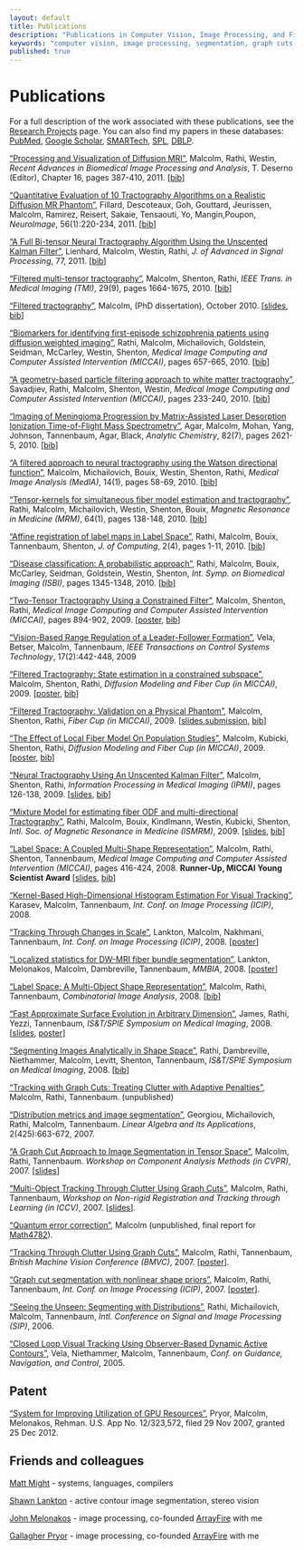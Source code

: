 ```yaml
---
layout: default
title: Publications
description: "Publications in Computer Vision, Image Processing, and Filtered Tractography"
keywords: "computer vision, image processing, segmentation, graph cuts, graphcut, level sets, active contours, tracking, matlab, shape, tractography, unscented Kalman filter, UKF, Kalman filtering"
published: true
---
```


# Publications

For a full description of the work associated with these publications, see the
<a href="research.html">Research Projects</a> page.  You can also find my
papers in these databases: <a href="http://www.ncbi.nlm.nih.gov/sites/myncbi/collections/public/1VYfBjawaNhBRUklvdY39vWQo">PubMed</a>,
<a href="http://scholar.google.com/citations?user=k8pxfGQAAAAJ">Google Scholar</a>,
<a href="http://smartech.gatech.edu/browse?type=author&value=Malcolm,%20James%20G.">SMARTech</a>,
<a href="http://www.spl.harvard.edu/publications/pages/display/?authorfirst=James&authorlast=Malcolm">SPL</a>,
<a href="http://www.informatik.uni-trier.de/~ley/db/indices/a-tree/m/Malcolm:James_G=.html">DBLP</a>.

<a href="malcolm2011pv.pdf">&#8220;Processing and
 Visualization of Diffusion MRI&#8221;</a>, Malcolm, Rathi, Westin, <i>Recent
 Advances in Biomedical Image Processing and Analysis</i>, T. Deserno
 (Editor), Chapter 16, pages 387-410, 2011. [<a
 href="javascript:toggle('malcolm2011pv')">bib</a>]

<div style="display:none" id="malcolm2011pv"><pre>
@incollection{malcolm2011pv,
  author = "J. G. Malcolm and Y. Rathi and C.-F. Westin",
  title = "Processing and Visualization of Diffusion {MRI}",
  booktitle = "Recent Advances in Biomedical Image Processing and Analysis",
  editor = "T. Deserno",
  publisher = "Springer",
  chapter = 16,
  pages = "387--410",
  year = 2011,
  isbn = "978-3-642-15815-5"
}
</pre></div>

<a href="http://hal.inria.fr/inria-00559191/PDF/nifibercup_final.pdf">&#8220;Quantitative
 Evaluation of 10 Tractography Algorithms on a Realistic Diffusion MR
 Phantom&#8221;</a>, Fillard, Descoteaux, Goh, Gouttard, Jeurissen, Malcolm,
 Ramirez, Reisert, Sakaie, Tensaouti, Yo, Mangin,Poupon, <i>NeuroImage</i>,
 56(1):220-234,
 2011. [<a href="javascript:toggle('fillard2011fc')">bib</a>]

<div style="display:none" id="fillard2011fc">
<pre>@article{fillard2011fc,
  title = "Quantitative Evaluation of 10 Tractography Algorithms on a Realistic Diffusion {MR} Phantom",
  author = "P. Fillard and M. Descoteaux and A. Goh and S. Gouttard and B. Jeurissen and J. Malcolm and A. Ramirez and M. Reisert and K Sakaie and F. Tensaouti and T. Yo and J.-F. Mangin and C. Poupon",
  journal = "NeuroImage",
  volume = 56,
  number = 1,
  pages = "220--234",
  year = 2011
}
</pre></div>


<a href="others/lienhard2011bitensor.pdf">&#8220;A Full Bi-tensor Neural Tractography Algorithm Using the Unscented Kalman Filter&#8221;</a>, Lienhard, Malcolm, Westin, Rathi, <i>J. of Advanced in Signal Processing</i>,
 77,
 2011. [<a href="javascript:toggle('lienhard2011bitensor')">bib</a>]

<div style="display:none" id="lienhard2011bitensor">
<pre>@article{lienhard2011bitensor,
  title = "A Full Bi-tensor Neural Tractography Algorithm Using the Unscented {Kalman} Filter",
  author = "S. Lienhard and J. Malcolm and C.-F. Westin and Y. Rathi",
  journal = ASP,
  year = 2011,
  volume = 77,
  doi = {10.1186/1687-6180-2011-77}
}
</pre></div>


<a href="malcolm2010tmi.pdf">&#8220;Filtered multi-tensor tractography&#8221;</a>, Malcolm,
Shenton, Rathi, <i>IEEE Trans. in Medical Imaging (TMI)</i>, 29(9), pages 1664-1675, 2010. [<a
 href="javascript:toggle('malcolm2010tmi')">bib</a>]

<div style="display:none" id="malcolm2010tmi"><pre>
@article{malcolm2010tmi,
  author = "J. G. Malcolm and M. E. Shenton and Y. Rathi",
  title = "Filtered multi-tensor tractography",
  journal = "IEEE Trans. on Medical Imaging",
  volume = 29,
  issue = 9,
  pages = {1664-1675},
  year = 2010,
  doi = {10.1109/TMI.2010.2048121}
}
</pre></div>

<a href="malcolm2010diss.pdf">&#8220;Filtered tractography&#8221;</a>, Malcolm, (PhD dissertation), October 2010. [<a href="malcolm2010diss_slides.pdf">slides</a>, <a
 href="javascript:toggle('malcolm2010diss')">bib</a>]

<div style="display:none" id="malcolm2010diss">
<pre>@phdthesis{malcolm2010diss,
  author = "J. G. Malcolm",
  title = "Filtered tractography",
  school = "Georgia Institute of Technology",
  address = "Atlanta, GA",
  month = October,
  year = 2010,
}
</pre></div>

<a href="others/rathi2010miccai.pdf">&#8220;Biomarkers for
 identifying first-episode schizophrenia patients using diffusion weighted
 imaging&#8221;</a>, Rathi, Malcolm, Michailovich, Goldstein, Seidman,
 McCarley, Westin, Shenton, <i>Medical Image Computing and Computer Assisted
 Intervention (MICCAI)</i>, pages 657-665, 2010. [<a
  href="javascript:toggle('rathi2010miccai')">bib</a>]

<div style="display:none" id="rathi2010miccai"><pre>
@conference{rathi2010miccai,
  title = "Biomarkers for identifying first-episode schizophrenia patients using diffusion weighted imaging",
  author = "Y. Rathi and J. Malcolm and O. Michailovich and J. Goldstein and L. Seidman and R. W. McCarley and C.-F. Westin and M. E. Shenton",
  booktitle = "Medical Image Computing and Computer Assisted Intervention ({MICCAI})",
  volume = 6361,
  pages = "657--665",
  year = 2010
}
</pre></div>

<a href="others/savadjiev2010miccai.pdf">&#8220;A
 geometry-based particle filtering approach to white matter
 tractography&#8221;</a>, Savadjiev, Rathi, Malcolm, Shenton, Westin,
 <i>Medical Image Computing and Computer Assisted Intervention (MICCAI)</i>,
 pages 233-240, 2010. [<a
  href="javascript:toggle('savadjiev2010miccai')">bib</a>]

<div style="display:none" id="savadjiev2010miccai"><pre>
@conference{savadjiev2010miccai,
  title = "A geometry-based particle filtering approach to white matter tractography",
  author = "P. Savadjiev and Y. Rathi and J. G. Malcolm and M. E. Shenton and C.-F. Westin",
  booktitle = "Medical Image Computing and Computer Assisted Intervention ({MICCAI})",
  volume = 6362,
  pages = "233-240",
  year = 2010
}
</pre></div>

<a href="others/agar2010ac.pdf">&#8220;Imaging of Meningioma
 Progression by Matrix-Assisted Laser Desorption Ionization Time-of-Flight
 Mass Spectrometry&#8221;</a>, Agar, Malcolm, Mohan, Yang, Johnson,
 Tannenbaum, Agar, Black, <i>Analytic Chemistry</i>, 82(7), pages 2621-5, 2010. [<a
 href="javascript:toggle('agar2010ac')">bib</a>]

<div style="display:none" id="agar2010ac"><pre>
@article{agar2010ac,
  author = "N. Y. R. Agar and J. G. Malcolm and V. Mohan and H. W. Yang and M. D. Johnson and A. Tannenbaum and J. N. Agar and P. M. Black",
  title = "Imaging of Meningioma Progression by Matrix-Assisted Laser Desorption Ionization Time-of-Flight Mass Spectrometry",
  journal = "Analytic Chemistry",
  year = 2010,
  month = "Apr",
  volume = 82,
  number = 7,
  pages = "2621-5",
  doi = "10.1021/ac100113w",
  pubmed = 20196536,
}
</pre></div>

<a href="malcolm_watson.pdf">&#8220;A filtered approach to
neural tractography using the Watson directional function&#8221;</a>, Malcolm,
Michailovich, Bouix, Westin, Shenton, Rathi, <i>Medical Image Analysis
(MedIA)</i>, 14(1), pages 58-69, 2010. [<a
 href="javascript:toggle('malcolm_watson')">bib</a>]

<div style="display:none" id="malcolm_watson"><pre>
@article{Malcolm2010watson,
  author = "J. G. Malcolm and O. Michailovich and S. Bouix and C.-F. Westin and M. E. Shenton and Y. Rathi",
  title = "A filtered approach to neural tractography using the {Watson} directional function",
  journal = "Medical Image Analysis",
  volume = 14,
  issue = 1,
  year = 2010,
  pages = "58--69"
}
</pre></div>

<a href="others/rathi2010mrm.pdf">&#8220;Tensor-kernels for
simultaneous fiber model estimation and tractography&#8221;</a>, Rathi,
Malcolm, Michailovich, Westin, Shenton, Bouix, <i>Magnetic Resonance in
Medicine (MRM)</i>, 64(1), pages 138-148, 2010. [<a
 href="javascript:toggle('rathi2010mrm')">bib</a>]

<div style="display:none" id="rathi2010mrm"><pre>
@article{rathi2010mrm,
  author = "Y. Rathi and J. G. Malcolm and O. Michailovich and C.-F. Westin and M. E. Shenton and S. Bouix",
  title = "Tensor-kernels for simultaneous fiber model estimation and tractography",
  journal = "Magnetic Resonance in Medicine",
  volume = 64,
  number = 1,
  pages = "138--148",
  pubmed = 20572129,
  year = 2010,
  doi = {10.1002/mrm.22292},
}
</pre></div>

<a href="others/rathi_affine.pdf">&#8220;Affine
registration of label maps in Label Space&#8221;</a>, Rathi, Malcolm, Bouix,
Tannenbaum, Shenton, <i>J. of Computing</i>, 2(4), pages 1-11, 2010. [<a
 href="javascript:toggle('rathi_affine')">bib</a>]

<div style="display:none" id="rathi_affine"><pre>
@article{Rathi2010affine,
  title = {Affine registration of label maps in {Label Space}},
  author = {Y. Rathi and J. Malcolm and S. Bouix and A. Tannenbaum and M. E. Shenton},
  journal = {J. of Computing},
  volume = 2,
  number = 4,
  pages = "1--11",
  year = 2010
}
</pre></div>

<a href="others/rathi2010isbi.pdf">&#8220;Disease classification: A probabilistic approach&#8221;</a>, Rathi, Malcolm, Bouix, McCarley, Seidman, Goldstein, Westin, Shenton,
 <i>Int. Symp. on Biomedical Imaging (ISBI)</i>,
 pages 1345-1348, 2010. [<a
  href="javascript:toggle('rathi2010isbi')">bib</a>]

<div style="display:none" id="rathi2010isbi"><pre>
@conference{rathi2010isbi,
  author = {Y. Rathi and J. G. Malcolm and S. Bouix and R. W. McCarley and L. J. Seidman and J. M. Goldstein and C.-F. Westin and M. Shenton},
  title = {Disease classification: A probabilistic approach},
  booktitle = "Int. Symp. on Biomedical Imaging (ISBI)",
  year = 2010,
  pages = {1345-1348}
}
</pre></div>



<a href="malcolm_cukf.pdf">&#8220;Two-Tensor Tractography
Using a Constrained Filter&#8221;</a>, Malcolm, Shenton, Rathi, <i>Medical
Image Computing and Computer Assisted Intervention (MICCAI)</i>, pages
894-902, 2009. [<a href="malcolm_cukf_poster.pdf">poster</a>, <a
 href="javascript:toggle('malcolm_cukf')">bib</a>]

<div style="display:none" id="malcolm_cukf"><pre>
@conference{Malcolm2009miccai,
  author = "J. G. Malcolm and M. E. Shenton and Y. Rathi",
  title = "Two-Tensor Tractography Using a Constrained Filter",
  booktitle = "Medical Image Computing and Computer Assisted Intervention ({MICCAI})",
  pages = "894--902",
  year = 2009
}
</pre></div>

<a href="others/vela_range.pdf">&#8220;Vision-Based Range Regulation
of a Leader-Follower Formation&#8221;</a>, Vela, Betser, Malcolm, Tannenbaum, <i>IEEE
Transactions on Control Systems Technology</i>, 17(2):442-448, 2009

<a href="malcolm_cukf_ext.pdf">&#8220;Filtered
Tractography: State estimation in a constrained subspace&#8221;</a>, Malcolm,
Shenton, Rathi, <i>Diffusion Modeling and Fiber Cup (in MICCAI)</i>, 2009. [<a
 href="malcolm_cukf_ext_poster.pdf">poster</a>, <a
 href="javascript:toggle('malcolm_cukf_ext')">bib</a>]

<div style="display:none" id="malcolm_cukf_ext"><pre>
@conference{Malcolm2009dmfc,
  author = "J. G. Malcolm and M. E. Shenton and Y. Rathi",
  title = "Filtered Tractography: State estimation in a constrained subspace",
  booktitle = "Diffusion Modeling and Fiber Cup (in {MICCAI})",
  pages = "122-133",
  year = 2009
}
</pre></div>

<a href="malcolm_fc.pdf">&#8220;Filtered Tractography:
Validation on a Physical Phantom&#8221;</a>, Malcolm, Shenton, Rathi, <i>Fiber
Cup (in MICCAI)</i>, 2009. [<a href="malcolm_fc_slides.pdf">slides</a>,<a
 href="malcolm_fc.zip">submission</a>, <a
 href="javascript:toggle('malcolm_fc')">bib</a>]

<div style="display:none" id="malcolm_fc"><pre>
@conference{Malcolm2009fc,
  author = "J. G. Malcolm and M. E. Shenton and Y. Rathi",
  title = "Filtered Tractography: Validation on a Physical Phantom",
  booktitle = "Fiber Cup (in {MICCAI})",
  pages = "220-223",
  year = 2009
}
</pre></div>

<a href="malcolm_study.pdf">&#8220;The Effect of Local
Fiber Model On Population Studies&#8221;</a>, Malcolm, Kubicki, Shenton,
Rathi, <i>Diffusion Modeling and Fiber Cup (in MICCAI)</i>, 2009. [<a
 href="malcolm_study_poster.pdf">poster</a>, <a
 href="javascript:toggle('malcolm_study')">bib</a>]

<div style="display:none" id="malcolm_study"><pre>
@conference{Malcolm2009study,
  author = "J. G. Malcolm and M. Kubicki and M. E. Shenton and Y. Rathi",
  title = "The Effect of Local Fiber Model On Population Studies",
  booktitle = "Diffusion Modeling and Fiber Cup (in {MICCAI})",
  pages = "33-40",
  year = 2009
}
</pre></div>

<a href="malcolm_2t.pdf">&#8220;Neural Tractography Using An Unscented
Kalman Filter&#8221;</a>, Malcolm, Shenton, Rathi, <i>Information Processing in Medical
Imaging (IPMI)</i>, pages 126-138, 2009. [<a
 href="malcolm_2t_slides.pdf">slides</a>, <a
 href="javascript:toggle('malcolm_2t')">bib</a>]

<div style="display:none" id="malcolm_2t"><pre>
@conference{Malcolm2009ipmi,
  author = {J. G. Malcolm and M. E. Shenton and Y. Rathi},
  title = {Neural Tractography using an unscented {Kalman} filter},
  booktitle = {Information Processing in Medical Imaging (IPMI)},
  pages = {126--138},
  year = 2009
}
</pre></div>

<a href="others/rathi_watson.pdf">&#8220;Mixture Model for estimating fiber
ODF and multi-directional Tractography&#8221;</a>, Rathi, Malcolm, Bouix, Kindlmann,
Westin, Kubicki, Shenton, <i>Intl. Soc. of Magnetic Resonance in Medicine (ISMRM)</i>,
2009. [<a href="others/rathi_watson_slides.pdf">slides</a>, <a
 href="javascript:toggle('rathi_watson')">bib</a>]

<div style="display:none" id="rathi_watson"><pre> @conference{Rathi2009ismrm,
  author = {Y. Rathi and J. Malcolm and S. Bouix and C-F. Westin and
            M. Kubicki and M.E. Shenton},
  title = {Mixture Model for estimating fiber {ODF} and multi-directional Tractography},
  booktitle = {Int. Symp. on Magnetic Resonance in Medicine (ISMRM)},
  pages = 3548,
  year = 2009
}
</pre></div>





<a href="malcolm_lss.pdf">&#8220;Label Space: A Coupled
Multi-Shape Representation&#8221;</a>, Malcolm, Rathi, Shenton, Tannenbaum,
<i>Medical Image Computing and Computer Assisted Intervention (MICCAI)</i>,
pages 416-424, 2008. <b>Runner-Up, MICCAI Young Scientist Award</b> [<a
 href="malcolm_lss_slides.pdf">slides</a>, <a
 href="javascript:toggle('malcolm_lss')">bib</a>]

<div style="display:none" id="malcolm_lss"><pre>@conference{Malcolm2008lss,
  author = {J. Malcolm and Y. Rathi and M. E. Shenton and A. Tannenbaum},
  title = {Label Space: A Coupled Multi-Shape Representation},
  booktitle = {Medical Image Computing and Computer Assisted Intervention (MICCAI)},
  pages = {416--424},
  year = 2008
}
</pre></div>

<a href="others/karasev_hist.pdf">&#8220;Kernel-Based High-Dimensional
Histogram Estimation For Visual Tracking&#8221;</a>, Karasev, Malcolm, Tannenbaum, <i>Int.
Conf. on Image Processing (ICIP)</i>, 2008.

<a href="others/lankton_scale.pdf">&#8220;Tracking Through Changes in
Scale&#8221;</a>, Lankton, Malcolm, Nakhmani, Tannenbaum, <i>Int. Conf. on Image
Processing (ICIP)</i>, 2008. [<a
 href="others/lankton_scale_poster.pdf">poster</a>]


<a href="others/lankton_lsfb.pdf">&#8220;Localized statistics for
DW-MRI fiber bundle segmentation&#8221;</a>, Lankton, Melonakos, Malcolm, Dambreville,
Tannenbaum, <i>MMBIA</i>, 2008. [<a
 href="others/lankton_lsfb_poster.pdf">poster</a>]

<a href="malcolm_ls.pdf">&#8220;Label Space: A Multi-Object Shape
Representation&#8221;</a>, Malcolm, Rathi, Tannenbaum, <i>Combinatorial Image
Analysis</i>, 2008. [<a href="javascript:toggle('malcolm_ls')">bib</a>]

<div style="display:none" id="malcolm_ls"><pre>@conference{Malcolm2008ls,
  author = {J. Malcolm and Y. Rathi and A. Tannenbaum},
  title = {Label Space: A Multi-Object Shape Representation},
  booktitle = {Combinatorial Image Analysis},
  pages = {185--196},
  year = 2008
}
</pre></div>

<a href="malcolm_lsdm.pdf">&#8220;Fast Approximate Surface Evolution
in Arbitrary Dimension&#8221;</a>, James, Rathi, Yezzi, Tannenbaum, <i>IS&T/SPIE Symposium
on Medical Imaging</i>, 2008. [<a href="malcolm_lsdt_slides.pdf">slides</a>, <a
 href="malcolm_lsdm_poster.pdf">poster</a>]

<a href="others/rathi_segmenting_analytically.pdf">&#8220;Segmenting Images
Analytically in Shape Space&#8221;</a>, Rathi, Dambreville, Niethammer, Malcolm, Levitt,
Shenton, Tannenbaum, <i>IS&T/SPIE Symposium on Medical Imaging</i>, 2008. [<a
 href="javascript:toggle('rathi_segmenting_analytically')">bib</a>]

<div style="display:none" id="rathi_segmenting_analytically"><pre> @conference{Rathi2008mi,
  author = {Y. Rathi and S. Dambreville and M. Niethammer and
            J. Malcolm and J. Levitt and M. E. Shenton and A. Tannenbaum},
  title = {Segmenting images analytically in shape space},
  booktitle = {SPIE Medical Imaging},
  volume = 6914,
  year = 2008
}
</pre></div>





<a href="malcolm_gct.pdf">&#8220;Tracking with Graph Cuts:
 Treating Clutter with Adaptive Penalties&#8221;</a>, Malcolm, Rathi,
 Tannenbaum.  (unpublished)

<a href="others/georgiou_metrics.pdf">&#8220;Distribution metrics and
image segmentation&#8221;</a>, Georgiou, Michailovich, Rathi, Malcolm, Tannenbaum.
<i>Linear Algebra and Its Applications</i>, 2(425):663-672, 2007.

<a href="malcolm_tc.pdf">&#8220;A Graph Cut Approach to Image
Segmentation in Tensor Space&#8221;</a>, Malcolm, Rathi, Tannenbaum. <i>Workshop on
Component Analysis Methods (in CVPR)</i>, 2007. [<a
 href="malcolm_tc_slides.pdf">slides</a>]

<a href="malcolm_mdp.pdf">&#8220;Multi-Object Tracking
Through Clutter Using Graph Cuts&#8221;</a>, Malcolm, Rathi, Tannenbaum,
<i>Workshop on Non-rigid Registration and Tracking through Learning (in
ICCV)</i>, 2007. [<a href="malcolm_mdp_slides.pdf">slides</a>].

<a href="malcolm_qec.pdf">&#8220;Quantum error
correction&#8221;</a>, Malcolm (unpublished, final report for <a
 href="http://www.math.gatech.edu/~jeanbel/4782">Math4782</a>).

<a href="malcolm_dp.pdf">&#8220;Tracking Through Clutter Using Graph
Cuts&#8221;</a>, Malcolm, Rathi, Tannenbaum, <i>British Machine Vision Conference
(BMVC)</i>, 2007. [<a href="malcolm_dp_poster.pdf">poster</a>].

<a href="malcolm_shape.pdf">&#8220;Graph cut segmentation with
nonlinear shape priors&#8221;</a>, Malcolm, Rathi, Tannenbaum, <i>Int. Conf. on Image
Processing (ICIP)</i>, 2007. [<a href="malcolm_shape_poster.pdf">poster</a>].

<a href="others/rathi_seeing_unseen.pdf">&#8220;Seeing the Unseen:
Segmenting with Distributions&#8221;</a>, Rathi, Michailovich, Malcolm, Tannenbaum,
<i>Intl. Conference on Signal and Image Processing (SIP)</i>, 2006.

<a href="others/vela_closed.pdf">&#8220;Closed Loop Visual Tracking
Using Observer-Based Dynamic Active Contours&#8221;</a>, Vela, Niethammer, Malcolm,
Tannenbaum, <i>Conf. on Guidance, Navigation, and Control</i>, 2005.



## Patent

[&#8220;System for Improving Utilization of GPU Resources&#8221;](https://www.google.com/patents/US8339404),
Pryor, Malcolm, Melonakos, Rehman. U.S.  App No. 12/323,572, filed 29 Nov
2007, granted 25 Dec 2012.




## Friends and colleagues

<a href="http://matt.might.net">Matt Might</a> - systems, languages,
compilers

<a href="http://www.shawnlankton.com/publications">Shawn Lankton</a> - active contour
image segmentation, stereo vision

<a href="http://www.notonlyluck.com">John Melonakos</a> - image processing,
co-founded <a href="http://www.arrayfire.com">ArrayFire</a> with me

<a href="http://thecrontab.net">Gallagher Pryor</a> - image processing,
co-founded <a href="http://www.arrayfire.com">ArrayFire</a> with me


<script type="text/javascript">
function toggle(id)
{
  var e = document.getElementById(id);
  e.style.display = (e.style.display == 'none') ? 'block' : 'none';
}
</script>
